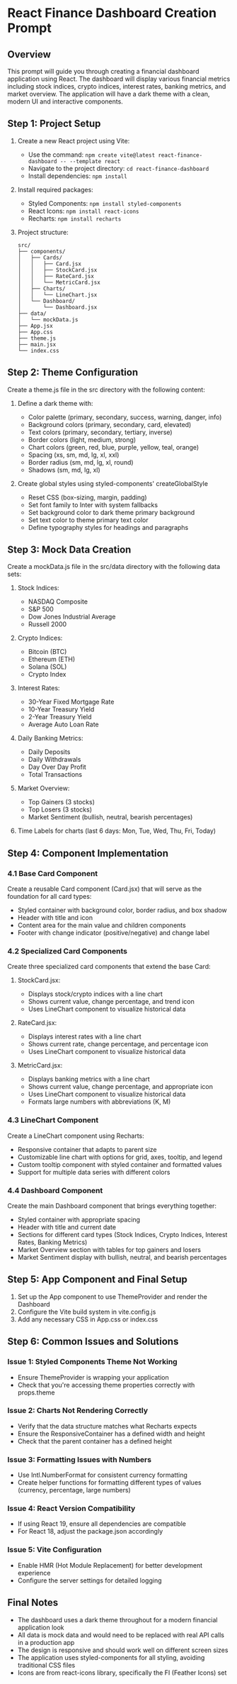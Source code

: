 
# React Finance Dashboard Creation Prompt

## Overview
This prompt will guide you through creating a financial dashboard application using React. The dashboard will display various financial metrics including stock indices, crypto indices, interest rates, banking metrics, and market overview. The application will have a dark theme with a clean, modern UI and interactive components.

## Step 1: Project Setup
1. Create a new React project using Vite:
    - Use the command: `npm create vite@latest react-finance-dashboard -- --template react`
    - Navigate to the project directory: `cd react-finance-dashboard`
    - Install dependencies: `npm install`

2. Install required packages:
    - Styled Components: `npm install styled-components`
    - React Icons: `npm install react-icons`
    - Recharts: `npm install recharts`

3. Project structure:
   ```
   src/
   ├── components/
   │   ├── Cards/
   │   │   ├── Card.jsx
   │   │   ├── StockCard.jsx
   │   │   ├── RateCard.jsx
   │   │   └── MetricCard.jsx
   │   ├── Charts/
   │   │   └── LineChart.jsx
   │   └── Dashboard/
   │       └── Dashboard.jsx
   ├── data/
   │   └── mockData.js
   ├── App.jsx
   ├── App.css
   ├── theme.js
   ├── main.jsx
   └── index.css
   ```

## Step 2: Theme Configuration
Create a theme.js file in the src directory with the following content:

1. Define a dark theme with:
    - Color palette (primary, secondary, success, warning, danger, info)
    - Background colors (primary, secondary, card, elevated)
    - Text colors (primary, secondary, tertiary, inverse)
    - Border colors (light, medium, strong)
    - Chart colors (green, red, blue, purple, yellow, teal, orange)
    - Spacing (xs, sm, md, lg, xl, xxl)
    - Border radius (sm, md, lg, xl, round)
    - Shadows (sm, md, lg, xl)

2. Create global styles using styled-components' createGlobalStyle
    - Reset CSS (box-sizing, margin, padding)
    - Set font family to Inter with system fallbacks
    - Set background color to dark theme primary background
    - Set text color to theme primary text color
    - Define typography styles for headings and paragraphs

## Step 3: Mock Data Creation
Create a mockData.js file in the src/data directory with the following data sets:

1. Stock Indices:
    - NASDAQ Composite
    - S&P 500
    - Dow Jones Industrial Average
    - Russell 2000

2. Crypto Indices:
    - Bitcoin (BTC)
    - Ethereum (ETH)
    - Solana (SOL)
    - Crypto Index

3. Interest Rates:
    - 30-Year Fixed Mortgage Rate
    - 10-Year Treasury Yield
    - 2-Year Treasury Yield
    - Average Auto Loan Rate

4. Daily Banking Metrics:
    - Daily Deposits
    - Daily Withdrawals
    - Day Over Day Profit
    - Total Transactions

5. Market Overview:
    - Top Gainers (3 stocks)
    - Top Losers (3 stocks)
    - Market Sentiment (bullish, neutral, bearish percentages)

6. Time Labels for charts (last 6 days: Mon, Tue, Wed, Thu, Fri, Today)

## Step 4: Component Implementation

### 4.1 Base Card Component
Create a reusable Card component (Card.jsx) that will serve as the foundation for all card types:
- Styled container with background color, border radius, and box shadow
- Header with title and icon
- Content area for the main value and children components
- Footer with change indicator (positive/negative) and change label

### 4.2 Specialized Card Components
Create three specialized card components that extend the base Card:

1. StockCard.jsx:
    - Displays stock/crypto indices with a line chart
    - Shows current value, change percentage, and trend icon
    - Uses LineChart component to visualize historical data

2. RateCard.jsx:
    - Displays interest rates with a line chart
    - Shows current rate, change percentage, and percentage icon
    - Uses LineChart component to visualize historical data

3. MetricCard.jsx:
    - Displays banking metrics with a line chart
    - Shows current value, change percentage, and appropriate icon
    - Uses LineChart component to visualize historical data
    - Formats large numbers with abbreviations (K, M)

### 4.3 LineChart Component
Create a LineChart component using Recharts:
- Responsive container that adapts to parent size
- Customizable line chart with options for grid, axes, tooltip, and legend
- Custom tooltip component with styled container and formatted values
- Support for multiple data series with different colors

### 4.4 Dashboard Component
Create the main Dashboard component that brings everything together:
- Styled container with appropriate spacing
- Header with title and current date
- Sections for different card types (Stock Indices, Crypto Indices, Interest Rates, Banking Metrics)
- Market Overview section with tables for top gainers and losers
- Market Sentiment display with bullish, neutral, and bearish percentages

## Step 5: App Component and Final Setup
1. Set up the App component to use ThemeProvider and render the Dashboard
2. Configure the Vite build system in vite.config.js
3. Add any necessary CSS in App.css or index.css

## Step 6: Common Issues and Solutions

### Issue 1: Styled Components Theme Not Working
- Ensure ThemeProvider is wrapping your application
- Check that you're accessing theme properties correctly with props.theme

### Issue 2: Charts Not Rendering Correctly
- Verify that the data structure matches what Recharts expects
- Ensure the ResponsiveContainer has a defined width and height
- Check that the parent container has a defined height

### Issue 3: Formatting Issues with Numbers
- Use Intl.NumberFormat for consistent currency formatting
- Create helper functions for formatting different types of values (currency, percentage, large numbers)

### Issue 4: React Version Compatibility
- If using React 19, ensure all dependencies are compatible
- For React 18, adjust the package.json accordingly

### Issue 5: Vite Configuration
- Enable HMR (Hot Module Replacement) for better development experience
- Configure the server settings for detailed logging

## Final Notes
- The dashboard uses a dark theme throughout for a modern financial application look
- All data is mock data and would need to be replaced with real API calls in a production app
- The design is responsive and should work well on different screen sizes
- The application uses styled-components for all styling, avoiding traditional CSS files
- Icons are from react-icons library, specifically the FI (Feather Icons) set